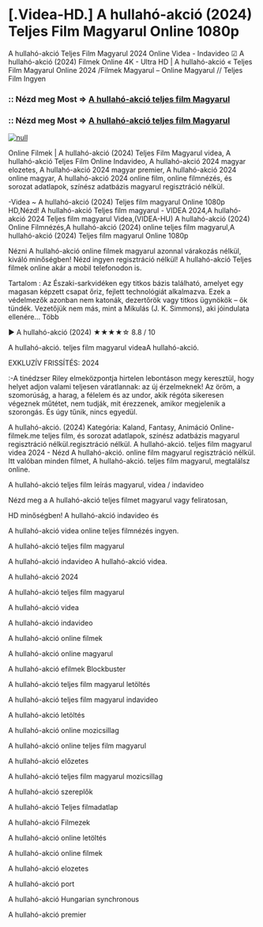 # [.Videa-HD.] A hullahó-akció (2024) Teljes Film Magyarul Online 1080p

A hullahó-akció Teljes Film Magyarul 2024 Online Videa - Indavideo ☑ A hullahó-akció (2024) Filmek Online 4K - Ultra HD | A hullahó-akció « Teljes Film Magyarul Online 2024 /Filmek Magyarul – Online Magyarul // Teljes Film Ingyen

### :: Nézd meg Most => [A hullahó-akció teljes film Magyarul](https://t.co/sOtkLHcS3k)

### :: Nézd meg Most => [A hullahó-akció teljes film Magyarul](https://t.co/sOtkLHcS3k)

[![null](https://static.wixstatic.com/media/855a25_043b5abeb4ae4d35ac003198e7fe56ed~mv2.gif)](https://t.co/sOtkLHcS3k)

Online Filmek | A hullahó-akció (2024) Teljes Film Magyarul videa, A hullahó-akció Teljes Film Online Indavideo, A hullahó-akció 2024 magyar elozetes, A hullahó-akció 2024 magyar premier, A hullahó-akció 2024 online magyar, A hullahó-akció 2024 online film, online filmnézés, és sorozat adatlapok, színész adatbázis magyarul regisztráció nélkül.

-Videa ~ A hullahó-akció (2024) Teljes film magyarul Online 1080p HD,Nézd! A hullahó-akció Teljes film magyarul - VIDEA 2024,A hullahó-akció 2024 Teljes film magyarul Videa,(VIDEA-HU) A hullahó-akció (2024) Online Filmnézés,A hullahó-akció (2024) online teljes film magyarul,A hullahó-akció (2024) Teljes film magyarul Online 1080p

Nézni A hullahó-akció online filmek magyarul azonnal várakozás nélkül, kiváló minőségben! Nézd ingyen regisztráció nélkül! A hullahó-akció Teljes filmek online akár a mobil telefonodon is.

Tartalom : Az Északi-sarkvidéken egy titkos bázis található, amelyet egy magasan képzett csapat őriz, fejlett technológiát alkalmazva. Ezek a védelmezők azonban nem katonák, dezertőrök vagy titkos ügynökök – ők tündék. Vezetőjük nem más, mint a Mikulás (J. K. Simmons), aki jóindulata ellenére… Több

▶️ A hullahó-akció (2024) ★★★★☆ 8.8 / 10

A hullahó-akció. teljes film magyarul videaA hullahó-akció.

EXKLUZÍV FRISSÍTÉS: 2024

:-A tinédzser Riley elmeközpontja hirtelen lebontáson megy keresztül, hogy helyet adjon valami teljesen váratlannak: az új érzelmeknek! Az öröm, a szomorúság, a harag, a félelem és az undor, akik régóta sikeresen végeznek műtétet, nem tudják, mit érezzenek, amikor megjelenik a szorongás. És úgy tűnik, nincs egyedül.

A hullahó-akció. (2024) Kategória: Kaland, Fantasy, Animáció Online-filmek.me teljes film, és sorozat adatlapok, színész adatbázis magyarul regisztráció nélkül.regisztráció nélkül. A hullahó-akció. teljes film magyarul videa 2024 - Nézd A hullahó-akció. online film magyarul regisztráció nélkül. Itt valóban minden filmet, A hullahó-akció. teljes film magyarul, megtalálsz online.

A hullahó-akció teljes film leírás magyarul, videa / indavideo

Nézd meg a A hullahó-akció teljes filmet magyarul vagy feliratosan, 

HD minőségben! A hullahó-akció indavideo és 

A hullahó-akció videa online teljes filmnézés ingyen. 

A hullahó-akció teljes film magyarul 

A hullahó-akció indavideo A hullahó-akció videa.

A hullahó-akció 2024

A hullahó-akció teljes film magyarul

A hullahó-akció videa

A hullahó-akció indavideo

A hullahó-akció online filmek

A hullahó-akció online magyarul

A hullahó-akció efilmek Blockbuster

A hullahó-akció teljes film magyarul letöltés

A hullahó-akció teljes film magyarul indavideo

A hullahó-akció letöltés

A hullahó-akció online mozicsillag

A hullahó-akció online teljes film magyarul

A hullahó-akció előzetes

A hullahó-akció teljes film magyarul mozicsillag

A hullahó-akció szereplők

A hullahó-akció Teljes filmadatlap

A hullahó-akció Filmezek

A hullahó-akció online letöltés

A hullahó-akció online filmek

A hullahó-akció elozetes

A hullahó-akció port

A hullahó-akció Hungarian synchronous

A hullahó-akció premier
